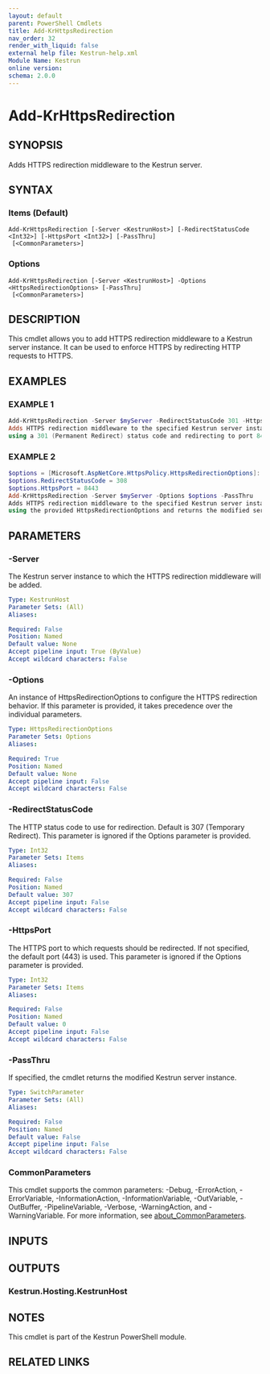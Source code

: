 ```yaml
---
layout: default
parent: PowerShell Cmdlets
title: Add-KrHttpsRedirection
nav_order: 32
render_with_liquid: false
external help file: Kestrun-help.xml
Module Name: Kestrun
online version:
schema: 2.0.0
---
```


# Add-KrHttpsRedirection

## SYNOPSIS
Adds HTTPS redirection middleware to the Kestrun server.

## SYNTAX

### Items (Default)
```
Add-KrHttpsRedirection [-Server <KestrunHost>] [-RedirectStatusCode <Int32>] [-HttpsPort <Int32>] [-PassThru]
 [<CommonParameters>]
```

### Options
```
Add-KrHttpsRedirection [-Server <KestrunHost>] -Options <HttpsRedirectionOptions> [-PassThru]
 [<CommonParameters>]
```

## DESCRIPTION
This cmdlet allows you to add HTTPS redirection middleware to a Kestrun server instance.
It can be used to enforce HTTPS by redirecting HTTP requests to HTTPS.

## EXAMPLES

### EXAMPLE 1
```powershell
Add-KrHttpsRedirection -Server $myServer -RedirectStatusCode 301 -HttpsPort 8443
Adds HTTPS redirection middleware to the specified Kestrun server instance,
using a 301 (Permanent Redirect) status code and redirecting to port 8443.
```

### EXAMPLE 2
```powershell
$options = [Microsoft.AspNetCore.HttpsPolicy.HttpsRedirectionOptions]::new()
$options.RedirectStatusCode = 308
$options.HttpsPort = 8443
Add-KrHttpsRedirection -Server $myServer -Options $options -PassThru
Adds HTTPS redirection middleware to the specified Kestrun server instance,
using the provided HttpsRedirectionOptions and returns the modified server instance.
```

## PARAMETERS

### -Server
The Kestrun server instance to which the HTTPS redirection middleware will be added.

```yaml
Type: KestrunHost
Parameter Sets: (All)
Aliases:

Required: False
Position: Named
Default value: None
Accept pipeline input: True (ByValue)
Accept wildcard characters: False
```

### -Options
An instance of HttpsRedirectionOptions to configure the HTTPS redirection behavior.
If this parameter is provided, it takes precedence over the individual parameters.

```yaml
Type: HttpsRedirectionOptions
Parameter Sets: Options
Aliases:

Required: True
Position: Named
Default value: None
Accept pipeline input: False
Accept wildcard characters: False
```

### -RedirectStatusCode
The HTTP status code to use for redirection.
Default is 307 (Temporary Redirect).
This parameter is ignored if the Options parameter is provided.

```yaml
Type: Int32
Parameter Sets: Items
Aliases:

Required: False
Position: Named
Default value: 307
Accept pipeline input: False
Accept wildcard characters: False
```

### -HttpsPort
The HTTPS port to which requests should be redirected.
If not specified, the default port (443) is used.
This parameter is ignored if the Options parameter is provided.

```yaml
Type: Int32
Parameter Sets: Items
Aliases:

Required: False
Position: Named
Default value: 0
Accept pipeline input: False
Accept wildcard characters: False
```

### -PassThru
If specified, the cmdlet returns the modified Kestrun server instance.

```yaml
Type: SwitchParameter
Parameter Sets: (All)
Aliases:

Required: False
Position: Named
Default value: False
Accept pipeline input: False
Accept wildcard characters: False
```

### CommonParameters
This cmdlet supports the common parameters: -Debug, -ErrorAction, -ErrorVariable, -InformationAction, -InformationVariable, -OutVariable, -OutBuffer, -PipelineVariable, -Verbose, -WarningAction, and -WarningVariable. For more information, see [about_CommonParameters](http://go.microsoft.com/fwlink/?LinkID=113216).

## INPUTS

## OUTPUTS

### Kestrun.Hosting.KestrunHost
## NOTES
This cmdlet is part of the Kestrun PowerShell module.

## RELATED LINKS
